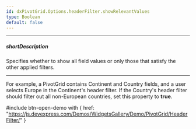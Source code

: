 ```yaml
---
id: dxPivotGrid.Options.headerFilter.showRelevantValues
type: Boolean
default: false
---
```

---
##### shortDescription
Specifies whether to show all field values or only those that satisfy the other applied filters.

---
For example, a PivotGrid contains Continent and Country fields, and a user selects Europe in the Continent's header filter. If the Country's header filter should filter out all non-European countries, set this property to **true**.

#include btn-open-demo with {
    href: "https://js.devexpress.com/Demos/WidgetsGallery/Demo/PivotGrid/HeaderFilter/"
}